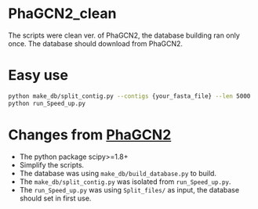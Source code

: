 # PhaGCN2_clean
The scripts were clean ver. of PhaGCN2, the database building ran only once. The database should download from PhaGCN2.

# Easy use
```bash
python make_db/split_contig.py --contigs {your_fasta_file} --len 5000
python run_Speed_up.py
```

# Changes from [PhaGCN2](https://github.com/KennthShang/PhaGCN2.0)
- The python package scipy>=1.8+
- Simplify the scripts.
- The database was using `make_db/build_database.py` to build.
- The `make_db/split_contig.py` was isolated from `run_Speed_up.py`.
- The `run_Speed_up.py` was using `Split_files/` as input, the database should set in first use.
